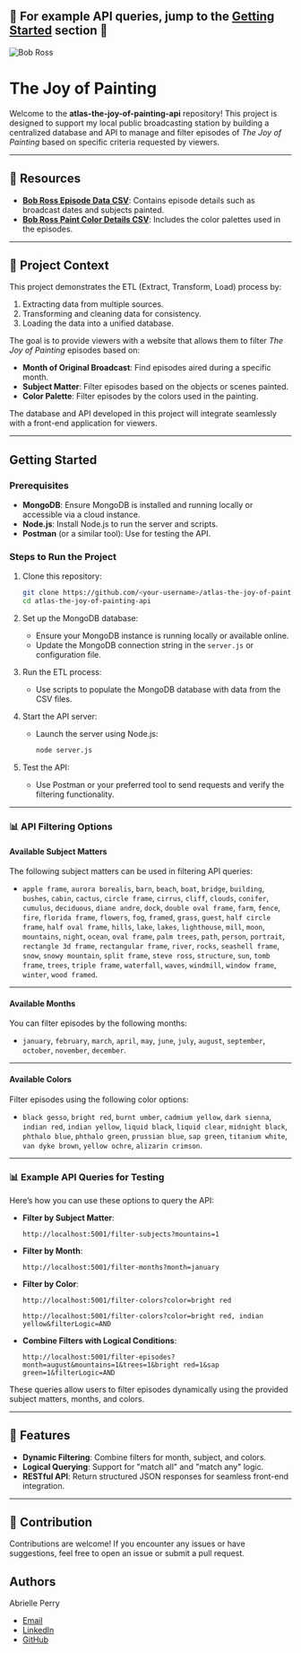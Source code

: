 🚨 For example API queries, jump to the [**Getting Started**](#📊-example-api-queries-for-testing) section 🚨
 ---


![Bob Ross](https://gardenandgun.com/wp-content/uploads/2017/10/Bob-Ross-1.png)
# The Joy of Painting



Welcome to the **atlas-the-joy-of-painting-api** repository! This project is designed to support my local public broadcasting station by building a centralized database and API to manage and filter episodes of *The Joy of Painting* based on specific criteria requested by viewers.

---



## 📂 Resources

- [**Bob Ross Episode Data CSV**](https://github.com/fivethirtyeight/data/blob/master/bob-ross/elements-by-episode.csv): Contains episode details such as broadcast dates and subjects painted.
- [**Bob Ross Paint Color Details CSV**](https://github.com/jwilber/Bob_Ross_Paintings/blob/master/data/bob_ross_paintings.csv): Includes the color palettes used in the episodes.

---

## 📜 Project Context

This project demonstrates the ETL (Extract, Transform, Load) process by:

1. Extracting data from multiple sources.
2. Transforming and cleaning data for consistency.
3. Loading the data into a unified database.

The goal is to provide viewers with a website that allows them to filter *The Joy of Painting* episodes based on:
- **Month of Original Broadcast**: Find episodes aired during a specific month.
- **Subject Matter**: Filter episodes based on the objects or scenes painted.
- **Color Palette**: Filter episodes by the colors used in the painting.

The database and API developed in this project will integrate seamlessly with a front-end application for viewers.

---




## Getting Started

### Prerequisites
- **MongoDB**: Ensure MongoDB is installed and running locally or accessible via a cloud instance.
- **Node.js**: Install Node.js to run the server and scripts.
- **Postman** (or a similar tool): Use for testing the API.

### Steps to Run the Project
1. Clone this repository:
   ```bash
   git clone https://github.com/<your-username>/atlas-the-joy-of-painting-api.git
   cd atlas-the-joy-of-painting-api
   ```

2. Set up the MongoDB database:
   - Ensure your MongoDB instance is running locally or available online.
   - Update the MongoDB connection string in the `server.js` or configuration file.

3. Run the ETL process:
   - Use scripts to populate the MongoDB database with data from the CSV files.

4. Start the API server:
   - Launch the server using Node.js:
     ```bash
     node server.js
     ```

5. Test the API:
   - Use Postman or your preferred tool to send requests and verify the filtering functionality.

---




### 📊 API Filtering Options

#### **Available Subject Matters**
The following subject matters can be used in filtering API queries:

- `apple frame`, `aurora borealis`, `barn`, `beach`, `boat`, `bridge`, `building`, `bushes`, `cabin`, `cactus`, `circle frame`, `cirrus`, `cliff`, `clouds`, `conifer`, `cumulus`, `deciduous`, `diane andre`, `dock`, `double oval frame`, `farm`, `fence`, `fire`, `florida frame`, `flowers`, `fog`, `framed`, `grass`, `guest`, `half circle frame`, `half oval frame`, `hills`, `lake`, `lakes`, `lighthouse`, `mill`, `moon`, `mountains`, `night`, `ocean`, `oval frame`, `palm trees`, `path`, `person`, `portrait`, `rectangle 3d frame`, `rectangular frame`, `river`, `rocks`, `seashell frame`, `snow`, `snowy mountain`, `split frame`, `steve ross`, `structure`, `sun`, `tomb frame`, `trees`, `triple frame`, `waterfall`, `waves`, `windmill`, `window frame`, `winter`, `wood framed`.

---

#### **Available Months**
You can filter episodes by the following months:
- `january`, `february`, `march`, `april`, `may`, `june`, `july`, `august`, `september`, `october`, `november`, `december`.

---

#### **Available Colors**
Filter episodes using the following color options:
- `black gesso`, `bright red`, `burnt umber`, `cadmium yellow`, `dark sienna`, `indian red`, `indian yellow`, `liquid black`, `liquid clear`, `midnight black`, `phthalo blue`, `phthalo green`, `prussian blue`, `sap green`, `titanium white`, `van dyke brown`, `yellow ochre`, `alizarin crimson`.

---

### 📊 Example API Queries for Testing
Here’s how you can use these options to query the API:

- **Filter by Subject Matter**:
  ```plaintext
  http://localhost:5001/filter-subjects?mountains=1
  ```

- **Filter by Month**:
  ```plaintext
  http://localhost:5001/filter-months?month=january
  ```

- **Filter by Color**:
  ```plaintext
  http://localhost:5001/filter-colors?color=bright red
  ```
  
  ```
  http://localhost:5001/filter-colors?color=bright red, indian yellow&filterLogic=AND
  ```

- **Combine Filters with Logical Conditions**:
  ```plaintext
  http://localhost:5001/filter-episodes?month=august&mountains=1&trees=1&bright red=1&sap green=1&filterLogic=AND
  ```

These queries allow users to filter episodes dynamically using the provided subject matters, months, and colors.

---




## 🌟 Features

- **Dynamic Filtering**: Combine filters for month, subject, and colors.
- **Logical Querying**: Support for "match all" and "match any" logic.
- **RESTful API**: Return structured JSON responses for seamless front-end integration.

---

## 🤝 Contribution

Contributions are welcome! If you encounter any issues or have suggestions, feel free to open an issue or submit a pull request.




## Authors
 Abrielle Perry

 - <a href="mailto:abrielleperry22@icloud.com">Email</a>
 - [LinkedIn](www.linkedin.com/in/abriellerperry)
  - [GitHub](https://github.com/abrielleperry)


